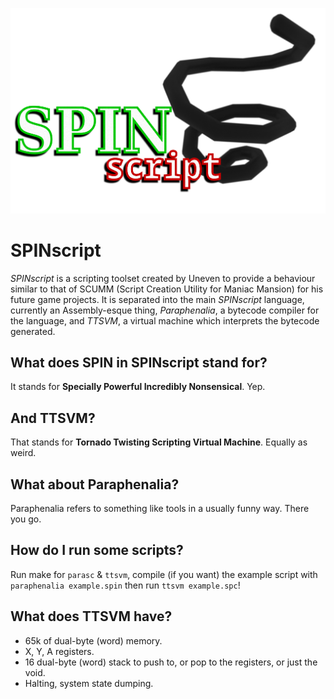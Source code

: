![Spinscript rules!](promo/spinscript_full.png)
# SPINscript
*SPINscript* is a scripting toolset created by Uneven to provide a behaviour similar to that of SCUMM (Script Creation Utility for Maniac Mansion) for his future
game projects. It is separated into the main *SPINscript* language, currently an Assembly-esque thing, *Paraphenalia*, a bytecode compiler for the language, and
*TTSVM*, a virtual machine which interprets the bytecode generated.

## What does SPIN in SPINscript stand for?
It stands for **Specially Powerful Incredibly Nonsensical**. Yep.

## And TTSVM?
That stands for **Tornado Twisting Scripting Virtual Machine**. Equally as weird.

## What about Paraphenalia?
Paraphenalia refers to something like tools in a usually funny way. There you go.

## How do I run some scripts?
Run make for `parasc` & `ttsvm`, compile (if you want) the example script with `paraphenalia example.spin` then run `ttsvm example.spc`!

## What does TTSVM have?
* 65k of dual-byte (word) memory.
* X, Y, A registers.
* 16 dual-byte (word) stack to push to, or pop to the registers, or just the void.
* Halting, system state dumping.

